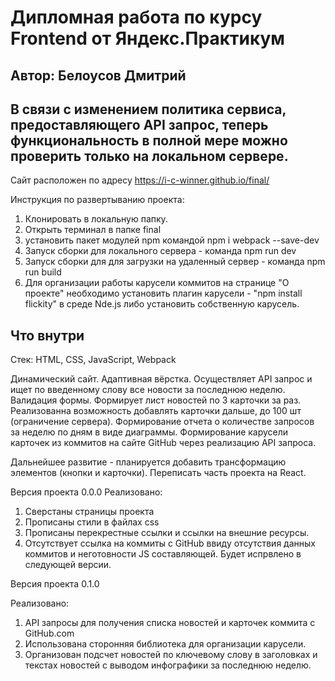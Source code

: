 # Дипломная работа по курсу Frontend от Яндекс.Практикум

## Автор: Белоусов Дмитрий

## В связи с изменением политика сервиса, предоставляющего API запрос, теперь функциональность в полной мере можно проверить только на локальном сервере.

Сайт расположен по адресу https://i-c-winner.github.io/final/

Инструкция по развертыванию проекта:

1. Клонировать в локальную папку.
2. Открыть терминал в папке final
3. установить пакет модулей npm командой npm i webpack --save-dev
4. Запуск сборки для локального сервера - команда npm run dev
5. Запуск сборки для для загрузки на удаленный сервер - команда npm run build
6. Для организации работы карусели коммитов на странице "О проекте" необходимо установить плагин карусели - "npm install flickity" в среде Nde.js либо установить собственную карусель.

## Что внутри

Стек: HTML, CSS, JavaScript, Webpack

Динамический сайт. Адаптивная вёрстка. Осуществляет API запрос и ищет по введенному слову все новости за последнюю неделю. Валидация формы. Формирует лист новостей по 3 карточки за раз.
Реализованна возможность добавлять карточки дальше, до 100 шт (ограничение сервера). Формирование отчета о количестве запросов за неделю по дням в виде
диаграммы. Формирование карусели карточек из коммитов на сайте GitHub через реализацию API запроса.

Дальнейшее развитие - планируется добавить трансформацию элементов (кнопки и карточки). Переписать часть проекта на React.

Версия проекта 0.0.0
Реализовано:

1. Сверстаны страницы проекта
2. Прописаны стили в файлах css
3. Прописаны перекрестные ссылки и ссылки на внешние ресурсы.
4. Отсутствует ссылка на коммиты с GitHub ввиду отсутствия данных коммитов и неготовности JS составляющей. Будет испрвлено в следующей версии.

Версия проекта 0.1.0

Реализовано:

1. API запросы для получения списка новостей и карточек коммита с GitHub.com
2. Использована сторонняя библиотека для организации карусели.
3. Организован подсчет новостей по ключевому слову в заголовках и текстах новостей с выводом инфографики за последнюю неделю.
